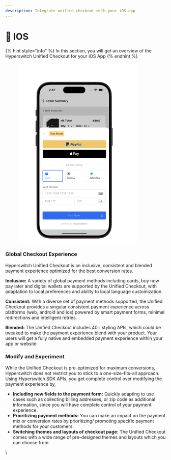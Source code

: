 ```yaml
---
description: Integrate unified checkout with your iOS app
---
```


# 📱 IOS

{% hint style="info" %}
In this section, you will get an overview of the Hyperswitch Unified Checkout for your iOS App
{% endhint %}

<figure><img src="../../../.gitbook/assets/image (84).png" alt="" width="375"><figcaption></figcaption></figure>

### Global Checkout Experience <a href="#global-checkout-experience" id="global-checkout-experience"></a>

Hyperswitch Unified Checkout is an inclusive, consistent and blended payment experience optimized for the best conversion rates.

**Inclusive:** A variety of global payment methods including cards, buy now pay later and digital wallets are supported by the Unified Checkout, with adaptation to local preferences and ability to local language customization.

**Consistent:** With a diverse set of payment methods supported, the Unified Checkout provides a singular consistent payment experience across platforms (web, android and ios) powered by smart payment forms, minimal redirections and intelligent retries.

**Blended:** The Unified Checkout includes 40+ styling APIs, which could be tweaked to make the payment experience blend with your product. Your users will get a fully native and embedded payment experience within your app or website



### Modify and Experiment <a href="#modify-and-experiment" id="modify-and-experiment"></a>

While the Unified Checkout is pre-optimized for maximum conversions, Hyperswitch does not restrict you to stick to a one-size-fits-all approach. Using Hyperswitch SDK APIs, you get complete control over modifying the payment experience by,

* **Including new fields to the payment form:** Quickly adapting to use cases such as collecting billing addresses, or zip code as additional information, since you will have complete control of your payment experience.
* **Prioritizing payment methods:** You can make an impact on the payment mix or conversion rates by prioritizing/ promoting specific payment methods for your customers.
* **Switching themes and layouts of checkout page:** The Unified Checkout comes with a wide range of pre-designed themes and layouts which you can choose from.

\

